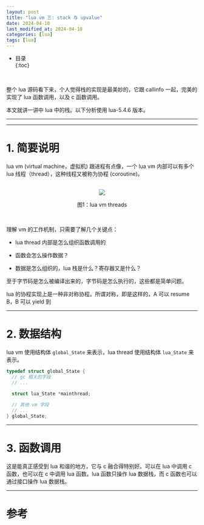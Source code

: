 ```yaml
---
layout: post
title: "lua vm 三: stack 与 upvalue"
date: 2024-04-10
last_modified_at: 2024-04-10
categories: [lua]
tags: [lua]
---
```


* 目录  
{:toc}
<br/>

整个 lua 源码看下来，个人觉得栈的实现是最美妙的，它跟 callinfo 一起，完美的实现了 lua 函数调用，以及 c 函数调用。  

本文就讲一讲中 lua 中的栈。以下分析使用 lua-5.4.6 版本。  

---



---

# 1. 简要说明

lua vm (virtual machine，虚拟机) 跟进程有点像，一个 lua vm 内部可以有多个 lua 线程（thread），这种线程又被称为协程 (coroutine)。   

<br/>

<div align="center">  
<img src="https://antsmallant-blog-1251470010.cos.ap-guangzhou.myqcloud.com/media/blog/lua-vm-threads.png" />

图1：lua vm threads
</div>

<br/>

理解 vm 的工作机制，只需要了解几个关键点：  

* lua thread 内部是怎么组织函数调用的

* 函数会怎么操作数据？

* 数据是怎么组织的，lua 栈是什么？寄存器又是什么？

至于字节码是怎么被编译出来的，字节码是怎么执行的，这些都是简单问题。  

lua 的协程实现上是一种非对称协程。所谓对称，即是这样的，A 可以 resume B，B 可以 yield 到 

---

# 2. 数据结构

lua vm 使用结构体 `global_State` 来表示，lua thread 使用结构体 `lua_State` 来表示。  

```c
typedef struct global_State {
  // gc 相关的字段
  // ...

  struct lua_State *mainthread;
  
  // 其他 vm 字段 
  // ...
} global_State;
```

---

# 3. 函数调用

这是能真正感受到 lua 和谐的地方，它与 c 融合得特别好。可以在 lua 中调用 c 函数，也可以在 c 中调用 lua 函数。lua 函数只操作 lua 数据栈，而 c 函数也可以通过接口操作 lua 数据栈。   


---

# 参考

